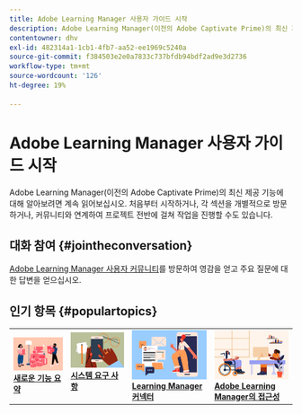 ```yaml
---
title: Adobe Learning Manager 사용자 가이드 시작
description: Adobe Learning Manager(이전의 Adobe Captivate Prime)의 최신 제품에 대해 알아보십시오. 처음부터 시작하거나, 각 섹션을 개별적으로 방문하거나, 커뮤니티와 연계하여 프로젝트 전반에 걸쳐 작업을 진행할 수도 있습니다.
contentowner: dhv
exl-id: 482314a1-1cb1-4fb7-aa52-ee1969c5240a
source-git-commit: f384503e2e0a7833c737bfdb94bdf2ad9e3d2736
workflow-type: tm+mt
source-wordcount: '126'
ht-degree: 19%

---
```


# Adobe Learning Manager 사용자 가이드 시작

Adobe Learning Manager(이전의 Adobe Captivate Prime)의 최신 제공 기능에 대해 알아보려면 계속 읽어보십시오. 처음부터 시작하거나, 각 섹션을 개별적으로 방문하거나, 커뮤니티와 연계하여 프로젝트 전반에 걸쳐 작업을 진행할 수도 있습니다.

## 대화 참여 {#jointheconversation}

[Adobe Learning Manager 사용자 커뮤니티](https://community.adobe.com/t5/adobe-learning-manager/ct-p/ct-captivate-prime?page=1&amp;sort=latest_replies&amp;lang=all&amp;tabid=all)를 방문하여 영감을 얻고 주요 질문에 대한 답변을 얻으십시오.

## 인기 항목 {#populartopics}

<table style="table-layout:fixed">
 <tbody>
  <tr>
   <td>
    <a href="whats-new.md">
    <img alt="새로운 기능" src="assets/prime-new.jpeg">
    </a>
    <div>
    <a href="whats-new.md"><strong>새로운 기능 요약</strong></a>
    </div>
   </td>
   <td>
    <a href="system-requirements.md">
    <img alt="시스템 요구 사항" src="assets/prime-reqs.jpeg">
    </a>
    <a href="whats-new.md"><strong>시스템 요구 사항 </strong></a>
    </p>
   </td>
   <td>
    <a href="integration-admin/feature-summary/connectors.md">
    <img alt="커넥터" src="assets/prime-connector.jpeg">
    </a>
    <div>
    <a href="integration-admin/feature-summary/connectors.md"><strong>Learning Manager 커넥터</strong></a>
    </div>
   </td>
   <td>
    <a href="accessibility-learning-manager.md">
    <img alt="접근성" src="assets/prime-accessibility.jpeg">
    </a>
    <div>
    <a href="accessibility-learning-manager.md"><strong>Adobe Learning Manager의 접근성</strong></a>
    </div>
   </td>
  </tr>
 </tbody>
</table>
